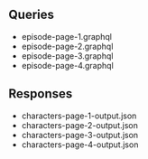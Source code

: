 

## Queries

- episode-page-1.graphql
- episode-page-2.graphql
- episode-page-3.graphql
- episode-page-4.graphql

## Responses

- characters-page-1-output.json
- characters-page-2-output.json
- characters-page-3-output.json
- characters-page-4-output.json
